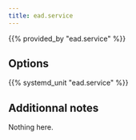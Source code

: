 ```yaml
---
title: ead.service
---
```


{{% provided_by "ead.service" %}}

## Options

{{% systemd_unit "ead.service" %}}

## Additionnal notes

Nothing here.